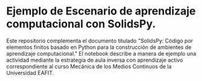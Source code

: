 # Ejemplo de Escenario de aprendizaje computacional con SolidsPy.
Este repositorio complementa el documento titulado "SolidsPy: Código por elementos finitos basado en Python para la construcción de ambientes de aprendizaje computacional." El notebook describe a manera de ejemplo una
actividad mediante la estrategia de aula inversa con aprendizaje activo correspondiente al curso Mecánica de los Medios Continuos de la Universidad EAFIT.
